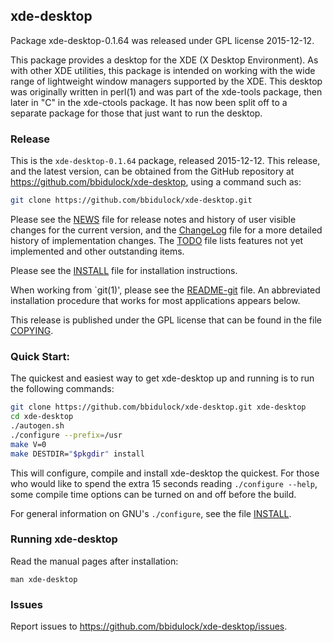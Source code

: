 
## xde-desktop

Package xde-desktop-0.1.64 was released under GPL license 2015-12-12.

This package provides a desktop for the XDE (X Desktop Environment).
As with other XDE utilities, this package is intended on working with
the wide range of lightweight window managers supported by the XDE.
This desktop was originally written in perl(1) and was part of the
xde-tools package, then later in "C" in the xde-ctools package.  It
has now been split off to a separate package for those that just want
to run the desktop.


### Release

This is the `xde-desktop-0.1.64` package, released 2015-12-12.  This release,
and the latest version, can be obtained from the GitHub repository at
https://github.com/bbidulock/xde-desktop, using a command such as:

```bash
git clone https://github.com/bbidulock/xde-desktop.git
```

Please see the [NEWS](NEWS) file for release notes and history of user visible
changes for the current version, and the [ChangeLog](ChangeLog) file for a more
detailed history of implementation changes.  The [TODO](TODO) file lists
features not yet implemented and other outstanding items.

Please see the [INSTALL](INSTALL) file for installation instructions.

When working from `git(1)', please see the [README-git](README-git) file.  An
abbreviated installation procedure that works for most applications
appears below.

This release is published under the GPL license that can be found in
the file [COPYING](COPYING).

### Quick Start:

The quickest and easiest way to get xde-desktop up and running is to run
the following commands:

```bash
git clone https://github.com/bbidulock/xde-desktop.git xde-desktop
cd xde-desktop
./autogen.sh
./configure --prefix=/usr
make V=0
make DESTDIR="$pkgdir" install
```

This will configure, compile and install xde-desktop the quickest.  For
those who would like to spend the extra 15 seconds reading `./configure
--help`, some compile time options can be turned on and off before the
build.

For general information on GNU's `./configure`, see the file [INSTALL](INSTALL).

### Running xde-desktop

Read the manual pages after installation:

    man xde-desktop

### Issues

Report issues to https://github.com/bbidulock/xde-desktop/issues.

